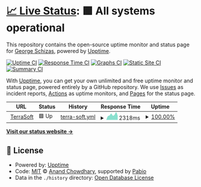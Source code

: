 # [📈 Live Status](https://gschizas.github.io/upptime): <!--live status--> **🟩 All systems operational**

This repository contains the open-source uptime monitor and status page for [George Schizas](https://www.terrasoft.gr/), powered by [Upptime](https://github.com/upptime/upptime).

[![Uptime CI](https://github.com/gschizas/upptime/workflows/Uptime%20CI/badge.svg)](https://github.com/gschizas/upptime/actions?query=workflow%3A%22Uptime+CI%22)
[![Response Time CI](https://github.com/gschizas/upptime/workflows/Response%20Time%20CI/badge.svg)](https://github.com/gschizas/upptime/actions?query=workflow%3A%22Response+Time+CI%22)
[![Graphs CI](https://github.com/gschizas/upptime/workflows/Graphs%20CI/badge.svg)](https://github.com/gschizas/upptime/actions?query=workflow%3A%22Graphs+CI%22)
[![Static Site CI](https://github.com/gschizas/upptime/workflows/Static%20Site%20CI/badge.svg)](https://github.com/gschizas/upptime/actions?query=workflow%3A%22Static+Site+CI%22)
[![Summary CI](https://github.com/gschizas/upptime/workflows/Summary%20CI/badge.svg)](https://github.com/gschizas/upptime/actions?query=workflow%3A%22Summary+CI%22)

With [Upptime](https://upptime.js.org), you can get your own unlimited and free uptime monitor and status page, powered entirely by a GitHub repository. We use [Issues](https://github.com/gschizas/upptime/issues) as incident reports, [Actions](https://github.com/gschizas/upptime/actions) as uptime monitors, and [Pages](https://gschizas.github.io/upptime) for the status page.

<!--start: status pages-->
<!-- This summary is generated by Upptime (https://github.com/upptime/upptime) -->
<!-- Do not edit this manually, your changes will be overwritten -->
<!-- prettier-ignore -->
| URL | Status | History | Response Time | Uptime |
| --- | ------ | ------- | ------------- | ------ |
| <img alt="" src="https://icons.duckduckgo.com/ip3/www.terrasoft.gr.ico" height="13"> [TerraSoft](https://www.terrasoft.gr) | 🟩 Up | [terra-soft.yml](https://github.com/gschizas/upptime/commits/HEAD/history/terra-soft.yml) | <details><summary><img alt="Response time graph" src="./graphs/terra-soft/response-time-week.png" height="20"> 2318ms</summary><br><a href="https://gschizas.github.io/upptime/history/terra-soft"><img alt="Response time 1953" src="https://img.shields.io/endpoint?url=https%3A%2F%2Fraw.githubusercontent.com%2Fgschizas%2Fupptime%2FHEAD%2Fapi%2Fterra-soft%2Fresponse-time.json"></a><br><a href="https://gschizas.github.io/upptime/history/terra-soft"><img alt="24-hour response time 1901" src="https://img.shields.io/endpoint?url=https%3A%2F%2Fraw.githubusercontent.com%2Fgschizas%2Fupptime%2FHEAD%2Fapi%2Fterra-soft%2Fresponse-time-day.json"></a><br><a href="https://gschizas.github.io/upptime/history/terra-soft"><img alt="7-day response time 2318" src="https://img.shields.io/endpoint?url=https%3A%2F%2Fraw.githubusercontent.com%2Fgschizas%2Fupptime%2FHEAD%2Fapi%2Fterra-soft%2Fresponse-time-week.json"></a><br><a href="https://gschizas.github.io/upptime/history/terra-soft"><img alt="30-day response time 1951" src="https://img.shields.io/endpoint?url=https%3A%2F%2Fraw.githubusercontent.com%2Fgschizas%2Fupptime%2FHEAD%2Fapi%2Fterra-soft%2Fresponse-time-month.json"></a><br><a href="https://gschizas.github.io/upptime/history/terra-soft"><img alt="1-year response time 1953" src="https://img.shields.io/endpoint?url=https%3A%2F%2Fraw.githubusercontent.com%2Fgschizas%2Fupptime%2FHEAD%2Fapi%2Fterra-soft%2Fresponse-time-year.json"></a></details> | <details><summary><a href="https://gschizas.github.io/upptime/history/terra-soft">100.00%</a></summary><a href="https://gschizas.github.io/upptime/history/terra-soft"><img alt="All-time uptime 99.54%" src="https://img.shields.io/endpoint?url=https%3A%2F%2Fraw.githubusercontent.com%2Fgschizas%2Fupptime%2FHEAD%2Fapi%2Fterra-soft%2Fuptime.json"></a><br><a href="https://gschizas.github.io/upptime/history/terra-soft"><img alt="24-hour uptime 100.00%" src="https://img.shields.io/endpoint?url=https%3A%2F%2Fraw.githubusercontent.com%2Fgschizas%2Fupptime%2FHEAD%2Fapi%2Fterra-soft%2Fuptime-day.json"></a><br><a href="https://gschizas.github.io/upptime/history/terra-soft"><img alt="7-day uptime 100.00%" src="https://img.shields.io/endpoint?url=https%3A%2F%2Fraw.githubusercontent.com%2Fgschizas%2Fupptime%2FHEAD%2Fapi%2Fterra-soft%2Fuptime-week.json"></a><br><a href="https://gschizas.github.io/upptime/history/terra-soft"><img alt="30-day uptime 99.96%" src="https://img.shields.io/endpoint?url=https%3A%2F%2Fraw.githubusercontent.com%2Fgschizas%2Fupptime%2FHEAD%2Fapi%2Fterra-soft%2Fuptime-month.json"></a><br><a href="https://gschizas.github.io/upptime/history/terra-soft"><img alt="1-year uptime 99.54%" src="https://img.shields.io/endpoint?url=https%3A%2F%2Fraw.githubusercontent.com%2Fgschizas%2Fupptime%2FHEAD%2Fapi%2Fterra-soft%2Fuptime-year.json"></a></details>

<!--end: status pages-->

[**Visit our status website →**](https://gschizas.github.io/upptime)

## 📄 License

- Powered by: [Upptime](https://github.com/upptime/upptime)
- Code: [MIT](./LICENSE) © [Anand Chowdhary](https://anandchowdhary.com), supported by [Pabio](https://pabio.com)
- Data in the `./history` directory: [Open Database License](https://opendatacommons.org/licenses/odbl/1-0/)
